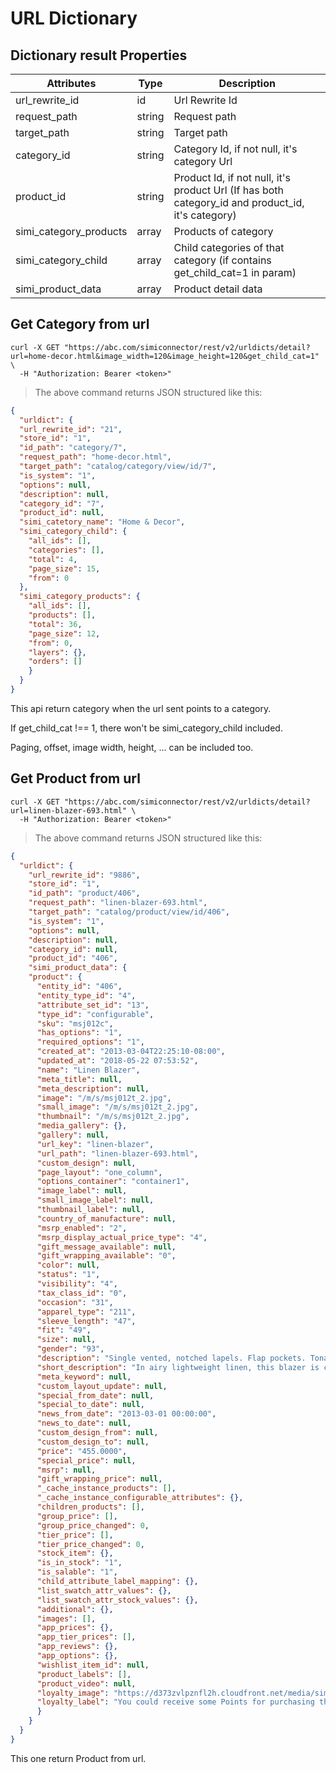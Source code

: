 # URL Dictionary

## Dictionary result Properties

Attributes| Type| Description
--------- | ------- | -----------
url_rewrite_id | id | Url Rewrite Id
request_path | string | Request path
target_path | string | Target path
category_id | string | Category Id, if not null, it's category Url
product_id | string | Product Id, if not null, it's product Url (If has both category_id and product_id, it's category)
simi_category_products | array | Products of category
simi_category_child | array | Child categories of that category (if contains get_child_cat=1 in param)
simi_product_data | array | Product detail data

## Get Category from url

```shell
curl -X GET "https://abc.com/simiconnector/rest/v2/urldicts/detail?url=home-decor.html&image_width=120&image_height=120&get_child_cat=1" \
  -H "Authorization: Bearer <token>"
```

> The above command returns JSON structured like this:

```json
{
  "urldict": {
  "url_rewrite_id": "21",
  "store_id": "1",
  "id_path": "category/7",
  "request_path": "home-decor.html",
  "target_path": "catalog/category/view/id/7",
  "is_system": "1",
  "options": null,
  "description": null,
  "category_id": "7",
  "product_id": null,
  "simi_catetory_name": "Home & Decor",
  "simi_category_child": {
    "all_ids": [],
    "categories": [],
    "total": 4,
    "page_size": 15,
    "from": 0
  },
  "simi_category_products": {
    "all_ids": [],
    "products": [],
    "total": 36,
    "page_size": 12,
    "from": 0,
    "layers": {},
    "orders": []
    }
  }
}
```

This api return category when the url sent points to a category.

If get_child_cat !== 1, there won't be simi_category_child included.

Paging, offset, image width, height, ... can be included too.



## Get Product from url

```shell
curl -X GET "https://abc.com/simiconnector/rest/v2/urldicts/detail?url=linen-blazer-693.html" \
  -H "Authorization: Bearer <token>"
```

> The above command returns JSON structured like this:

```json
{
  "urldict": {
    "url_rewrite_id": "9886",
    "store_id": "1",
    "id_path": "product/406",
    "request_path": "linen-blazer-693.html",
    "target_path": "catalog/product/view/id/406",
    "is_system": "1",
    "options": null,
    "description": null,
    "category_id": null,
    "product_id": "406",
    "simi_product_data": {
    "product": {
      "entity_id": "406",
      "entity_type_id": "4",
      "attribute_set_id": "13",
      "type_id": "configurable",
      "sku": "msj012c",
      "has_options": "1",
      "required_options": "1",
      "created_at": "2013-03-04T22:25:10-08:00",
      "updated_at": "2018-05-22 07:53:52",
      "name": "Linen Blazer",
      "meta_title": null,
      "meta_description": null,
      "image": "/m/s/msj012t_2.jpg",
      "small_image": "/m/s/msj012t_2.jpg",
      "thumbnail": "/m/s/msj012t_2.jpg",
      "media_gallery": {},
      "gallery": null,
      "url_key": "linen-blazer",
      "url_path": "linen-blazer-693.html",
      "custom_design": null,
      "page_layout": "one_column",
      "options_container": "container1",
      "image_label": null,
      "small_image_label": null,
      "thumbnail_label": null,
      "country_of_manufacture": null,
      "msrp_enabled": "2",
      "msrp_display_actual_price_type": "4",
      "gift_message_available": null,
      "gift_wrapping_available": "0",
      "color": null,
      "status": "1",
      "visibility": "4",
      "tax_class_id": "0",
      "occasion": "31",
      "apparel_type": "211",
      "sleeve_length": "47",
      "fit": "49",
      "size": null,
      "gender": "93",
      "description": "Single vented, notched lapels. Flap pockets. Tonal stitching. Fully lined. Linen. Dry clean.",
      "short_description": "In airy lightweight linen, this blazer is classic tailoring with a warm weather twist.",
      "meta_keyword": null,
      "custom_layout_update": null,
      "special_from_date": null,
      "special_to_date": null,
      "news_from_date": "2013-03-01 00:00:00",
      "news_to_date": null,
      "custom_design_from": null,
      "custom_design_to": null,
      "price": "455.0000",
      "special_price": null,
      "msrp": null,
      "gift_wrapping_price": null,
      "_cache_instance_products": [],
      "_cache_instance_configurable_attributes": {},
      "children_products": [],
      "group_price": [],
      "group_price_changed": 0,
      "tier_price": [],
      "tier_price_changed": 0,
      "stock_item": {},
      "is_in_stock": "1",
      "is_salable": "1",
      "child_attribute_label_mapping": {},
      "list_swatch_attr_values": {},
      "list_swatch_attr_stock_values": {},
      "additional": {},
      "images": [],
      "app_prices": {},
      "app_tier_prices": [],
      "app_reviews": {},
      "app_options": {},
      "wishlist_item_id": null,
      "product_labels": [],
      "product_video": null,
      "loyalty_image": "https://d373zvlpznfl2h.cloudfront.net/media/simirewardpoints/default/dr-icons-01.png",
      "loyalty_label": "You could receive some Points for purchasing this product"
      }
    }
  }
}
```

This one return Product from url.
